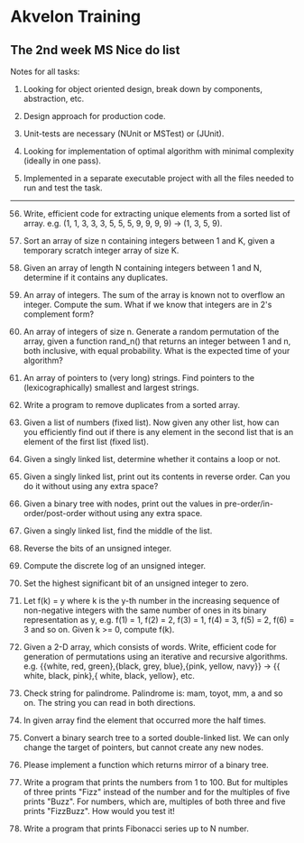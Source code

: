 # Akvelon Training
## The 2nd week MS Nice do list

Notes for all tasks:
1) Looking for object oriented design, break down by components, abstraction, etc.

2) Design approach for production code.

3) Unit-tests are necessary (NUnit or MSTest) or (JUnit).

4) Looking for implementation of optimal algorithm with minimal complexity (ideally in one pass).

5) Implemented in a separate executable project with all the files needed to run and test the task.

___

56. Write, efficient code for extracting unique elements from a sorted list of array. e.g. (1, 1, 3, 3, 3, 5, 5,
5, 9, 9, 9, 9) -> (1, 3, 5, 9).

57. Sort an array of size n containing integers between 1 and K, given a temporary scratch integer
array of size K.

58. Given an array of length N containing integers between 1 and N, determine if it contains any
duplicates.

59. An array of integers. The sum of the array is known not to overflow an integer. Compute the sum.
What if we know that integers are in 2's complement form?

60. An array of integers of size n. Generate a random permutation of the array, given a function
rand_n() that returns an integer between 1 and n, both inclusive, with equal probability. What is the
expected time of your algorithm?

61. An array of pointers to (very long) strings. Find pointers to the (lexicographically) smallest and
largest strings.

62. Write a program to remove duplicates from a sorted array.

63. Given a list of numbers (fixed list). Now given any other list, how can you efficiently find out if
there is any element in the second list that is an element of the first list (fixed list).

64. Given a singly linked list, determine whether it contains a loop or not.

65. Given a singly linked list, print out its contents in reverse order. Can you do it without using any
extra space?

66. Given a binary tree with nodes, print out the values in pre-order/in-order/post-order without
using any extra space.

67. Given a singly linked list, find the middle of the list.

68. Reverse the bits of an unsigned integer.

69. Compute the discrete log of an unsigned integer.

70. Set the highest significant bit of an unsigned integer to zero.

71. Let f(k) = y where k is the y-th number in the increasing sequence of non-negative integers with
the same number of ones in its binary representation as y, e.g. f(1) = 1, f(2) = 2, f(3) = 1, f(4) = 3, f(5) = 2,
f(6) = 3 and so on. Given k >= 0, compute f(k).

72. Given a 2-D array, which consists of words. Write, efficient code for generation of permutations
using an iterative and recursive algorithms. e.g. {{white, red, green},{black, grey, blue},{pink, yellow,
navy}} -> {{ white, black, pink},{ white, black, yellow}, etc.

73. Check string for palindrome. Palindrome is: mam, toyot, mm, a and so on. The string you can read
in both directions.

74. In given array find the element that occurred more the half times.

75. Convert a binary search tree to a sorted double-linked list. We can only change the target of 
pointers, but cannot create any new nodes.

76. Please implement a function which returns mirror of a binary tree.

77. Write a program that prints the numbers from 1 to 100. But for multiples of three prints "Fizz"
instead of the number and for the multiples of five prints "Buzz". For numbers, which are, multiples of
both three and five prints "FizzBuzz". How would you test it!

78. Write a program that prints Fibonacci series up to N number.
